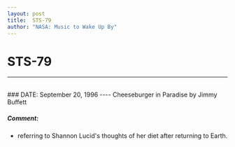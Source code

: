 ```yaml
---
layout: post
title:  STS-79
author: "NASA: Music to Wake Up By"
---
```


# STS-79
----
<br/>
### DATE: September 20, 1996
----
Cheeseburger in Paradise by Jimmy Buffett

##### Comment:
* referring to Shannon Lucid's thoughts of her diet after returning to Earth.
